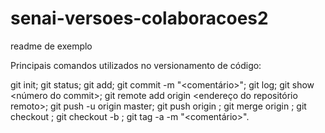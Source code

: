 # senai-versoes-colaboracoes2

readme de exemplo

Principais comandos utilizados no versionamento de código:

git init;
git status;
git add;
git commit -m "<comentário>";
git log;
git show <número do commit>;
git remote add origin <endereço do repositório remoto>;
git push -u origin master;
git push origin <nome da branch>;
git merge origin <nome da branch>;
git checkout <nome da branch>;
git checkout -b <nova branch>;
git tag -a <nome da tag> -m "<comentário>".
